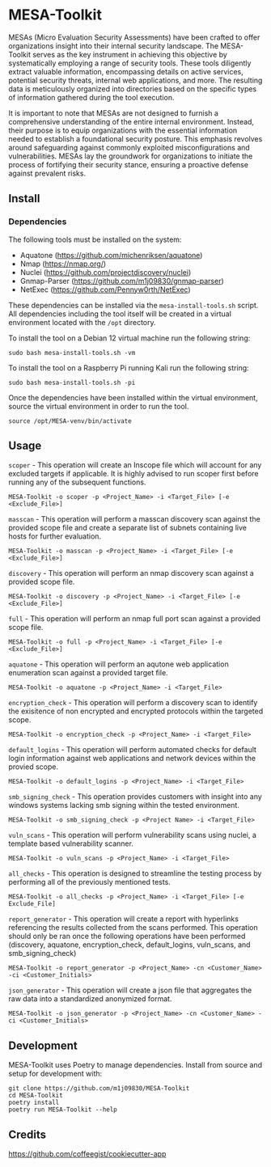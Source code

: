# MESA-Toolkit

MESAs (Micro Evaluation Security Assessments) have been crafted to offer organizations insight into their internal security landscape. The MESA-Toolkit serves as the key instrument in achieving this objective by systematically employing a range of security tools. These tools diligently extract valuable information, encompassing details on active services, potential security threats, internal web applications, and more. The resulting data is meticulously organized into directories based on the specific types of information gathered during the tool execution.

It is important to note that MESAs are not designed to furnish a comprehensive understanding of the entire internal environment. Instead, their purpose is to equip organizations with the essential information needed to establish a foundational security posture. This emphasis revolves around safeguarding against commonly exploited misconfigurations and vulnerabilities. MESAs lay the groundwork for organizations to initiate the process of fortifying their security stance, ensuring a proactive defense against prevalent risks.

## Install

### Dependencies

The following tools must be installed on the system:
* Aquatone (https://github.com/michenriksen/aquatone)
* Nmap (https://nmap.org/)
* Nuclei (https://github.com/projectdiscovery/nuclei)
* Gnmap-Parser (https://github.com/m1j09830/gnmap-parser)
* NetExec (https://github.com/Pennyw0rth/NetExec)

These dependencies can be installed via the `mesa-install-tools.sh` script. All dependencies including the tool itself will be created in a virtual environment located with the `/opt` directory. 

To install the tool on a Debian 12 virtual machine run the following string:

```
sudo bash mesa-install-tools.sh -vm
```

To install the tool on a Raspberry Pi running Kali run the following string:

```
sudo bash mesa-install-tools.sh -pi
```

Once the dependencies have been installed within the virtual environment, source the virtual environment in order to run the tool.

```
source /opt/MESA-venv/bin/activate
```

## Usage

`scoper` - This operation will create an Inscope file which will account for any excluded targets if applicable.  It is highly advised to run scoper first before running any of the subsequent functions.

```
MESA-Toolkit -o scoper -p <Project_Name> -i <Target_File> [-e <Exclude_File>]
```

`masscan` - This operation will perform a masscan discovery scan against the provided scope file and create a separate list of subnets containing live hosts for further evaluation.

```
MESA-Toolkit -o masscan -p <Project_Name> -i <Target_File> [-e <Exclude_File>]
```

`discovery` - This operation will perform an nmap discovery scan against a provided scope file.

```
MESA-Toolkit -o discovery -p <Project_Name> -i <Target_File> [-e <Exclude_File>]
```

`full` - This operation will perform an nmap full port scan against a provided scope file.

```
MESA-Toolkit -o full -p <Project_Name> -i <Target_File> [-e <Exclude_File>]
```

`aquatone` - This operation will perform an aqutone web application enumeration scan against a provided target file.

```
MESA-Toolkit -o aquatone -p <Project_Name> -i <Target_File>
```

`encryption_check` - This operation will perform a discovery scan to identify the exisitence of non encrypted and encrypted protocols within the targeted scope.

```
MESA-Toolkit -o encryption_check -p <Project_Name> -i <Target_File>
```

`default_logins` - This operation will perform automated checks for default login information against web applications and network devices within the provied scope.

```
MESA-Toolkit -o default_logins -p <Project_Name> -i <Target_File>
```

`smb_signing_check` - This operation provides customers with insight into any windows systems lacking smb signing within the tested environment. 

```
MESA-Toolkit -o smb_signing_check -p <Project Name> -i <Target_File>
```

`vuln_scans` - This operation will perform vulnerability scans using nuclei, a template based vulnerability scanner.

```
MESA-Toolkit -o vuln_scans -p <Project_Name> -i <Target_File>
```

`all_checks` - This operation is designed to streamline the testing process by performing all of the previously mentioned tests.

```
MESA-Toolkit -o all_checks -p <Project_Name> -i <Target_File> [-e Exclude_File]
```

`report_generator` - This operation will create a report with hyperlinks referencing the results collected from the scans performed. This operation should only be ran once the following operations have been performed (discovery, aquatone, encryption_check, default_logins, vuln_scans, and smb_signing_check)

```
MESA-Toolkit -o report_generator -p <Project_Name> -cn <Customer_Name> -ci <Customer_Initials>
```

`json_generator` - This operation will create a json file that aggregates the raw data into a standardized anonymized format.

```
MESA-Toolkit -o json_generator -p <Project_Name> -cn <Customer_Name> -ci <Customer_Initials>
```

## Development
MESA-Toolkit uses Poetry to manage dependencies. Install from source and setup for development with:
```
git clone https://github.com/m1j09830/MESA-Toolkit
cd MESA-Toolkit
poetry install
poetry run MESA-Toolkit --help
```

## Credits
https://github.com/coffeegist/cookiecutter-app
